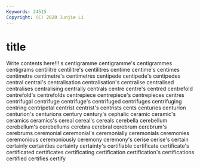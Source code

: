 ```yaml
---
Keywords: 24515
Copyright: (C) 2020 Junjie Li
---
```


# title

Write contents here!!!
s 
centigramme 
centigramme's 
centigrammes 
centigrams 
centilitre 
centilitre's
centilitres 
centime 
centime's 
centimes 
centimetre 
centimetre's 
centimetres 
centipede 
centipede's 
centipedes
central 
central's 
centralisation 
centralisation's 
centralise 
centralised 
centralises 
centralising 
centrally 
centrals
centre 
centre's 
centred 
centrefold 
centrefold's 
centrefolds 
centrepiece 
centrepiece's 
centrepieces 
centres
centrifugal 
centrifuge 
centrifuge's 
centrifuged 
centrifuges 
centrifuging 
centring 
centripetal 
centrist 
centrist's
centrists 
cents 
centuries 
centurion 
centurion's 
centurions 
century 
century's 
cephalic 
ceramic
ceramic's 
ceramics 
ceramics's 
cereal 
cereal's 
cereals 
cerebella 
cerebellum 
cerebellum's 
cerebellums
cerebra 
cerebral 
cerebrum 
cerebrum's 
cerebrums 
ceremonial 
ceremonial's 
ceremonially 
ceremonials 
ceremonies
ceremonious 
ceremoniously 
ceremony 
ceremony's 
cerise 
cerise's 
certain 
certainly 
certainties 
certainty
certainty's 
certifiable 
certificate 
certificate's 
certificated 
certificates 
certificating 
certification 
certification's 
certifications
certified 
certifies 
certify 
